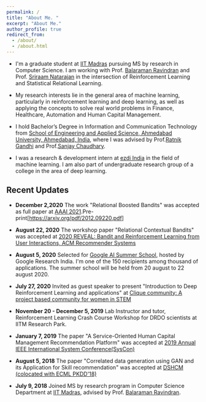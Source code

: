 ```yaml
---
permalink: /
title: "About Me. "
excerpt: "About Me."
author_profile: true
redirect_from: 
  - /about/
  - /about.html
---
```

<!--
<p align="right">
  <img src="https://ashutoshaay26.github.io/files/Shivoham.jpg?raw=true" alt="Photo" style="width: 200px;"/> 
</p>
-->

* I'm a graduate student at [IIT Madras](https://www.iitm.ac.in/) pursuing MS by research in Computer Science. I am working with Prof. [Balaraman Ravindran](https://www.cse.iitm.ac.in/~ravi/) and Prof. [Sriraam Natarajan](https://personal.utdallas.edu/~sriraam.natarajan/) in the intersection of Reinforcement Learning and Statistical Relational Learning.

* My research interests lie in the general area of machine learning, particularly in reinforcement learning and deep learning, as well as applying the concepts to solve real world problems in Finance, Healthcare, Automation and Human Capital Management.  

* I hold Bachelor’s Degree in Information and Communication Technology from [School of Engineering and Applied Science, Ahmedabad University, Ahmedabad, India](https://ahduni.edu.in/seas/), where I was advised by Prof.[Ratnik Gandhi](https://sites.google.com/site/ratnikg) and Prof.[Sanjay Chaudhary](https://ahduni.edu.in/seas/people/faculty/sanjay-chaudhary).

* I was a research & development intern at [ezdi India](https://www.ezdi.com/) in the field of machine learning. I am also part of undergraduate research group of a college in the area of deep learning.


## **Recent Updates**
* **December 2,2020** The work "Relational Boosted Bandits" was accepted as full paper at [AAAI 2021](https://aaai.org/Conferences/AAAI-21/aaai21call/).Pre-print[https://arxiv.org/pdf/2012.09220.pdf]
* **August 22, 2020** The workshop paper "Relational Contextual Bandits" was accepted at [2020 REVEAL: Bandit and Reinforcement Learning from User Interactions, ACM Recommender Systems](https://sites.google.com/view/reveal2020/home?authuser=0) 

* **August 5, 2020** Selected for [Google AI Summer School](https://sites.google.com/view/aisummerschool2020/home), hosted by Google Research India. I'm one of the 150 recipients among thousand of applications. The summer school will be held from 20 august to 22 august 2020. 

* **July 27, 2020** Invited as guest speaker to present "Introduction to Deep Reinforcement Learning and applications" at [Clique community: A project based community for women in STEM](https://www.linkedin.com/company/clique-interestship/)

* **November 20 - December 5, 2019** Lab Instructor and tutor, Reinforcement Learning Crash Course Workshop for DRDO scientists at IITM Research Park.

* **January 7, 2019** The paper "A Service-Oriented Human Capital Management Recommendation Platform" was accepted at [2019 Annual IEEE International System Conference(SysCon)](https://ieeesyscon.org/) 


* **August 5, 2018** The paper "Correlated data generation using GAN and its Application for Skill recommendation" was accepted at [DSHCM (colocated with ECML PKDD'18)](https://dshcm.org/) 

* **July 9, 2018** Joined MS by research program in Computer Science Department at [IIT Madras](http://www.cse.iitm.ac.in/), advised by Prof. [Balaraman Ravindran](https://www.cse.iitm.ac.in/~ravi/). 

